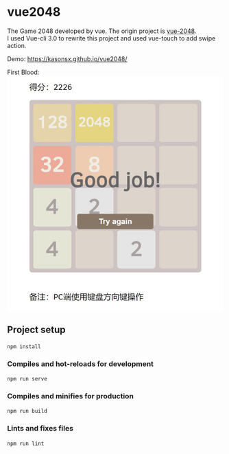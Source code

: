 # vue2048
The Game 2048 developed by vue.
The origin project is [vue-2048](https://github.com/pengfu/vue-2048).  
I used Vue-cli 3.0 to rewrite this project and used vue-touch to add swipe action.

Demo: https://kasonsx.github.io/vue2048/

First Blood: 
![Victory Photo](./src/assets/victory.JPG)

## Project setup
```
npm install
```

### Compiles and hot-reloads for development
```
npm run serve
```

### Compiles and minifies for production
```
npm run build
```

### Lints and fixes files
```
npm run lint
```
